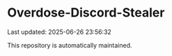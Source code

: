 # Overdose-Discord-Stealer

Last updated: 2025-06-26 23:56:32

This repository is automatically maintained.
